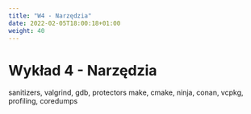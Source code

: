 ```yaml
---
title: "W4 - Narzędzia"
date: 2022-02-05T18:00:18+01:00
weight: 40
---
```


# Wykład 4 - Narzędzia

sanitizers, valgrind, gdb, protectors
make, cmake, ninja, conan, vcpkg, 
profiling, coredumps
